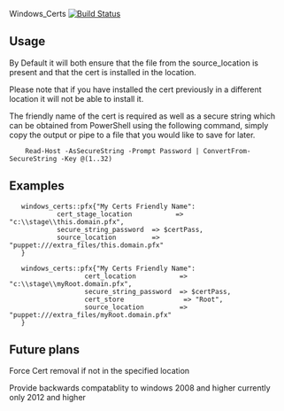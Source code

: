 Windows_Certs
[![Build Status](https://travis-ci.org/cyberious/windows_certs.png?branch=master)](https://travis-ci.org/cyberious/windows_certs)

Usage
---
By Default it will both ensure that the file from the source_location is present and that the cert is installed in the location.

Please note that if you have installed the cert previously in a different location it will not be able to install it.

The friendly name of the cert is required as well as a secure string which can be obtained from PowerShell using the following command,
simply copy the output or pipe to a file that you would like to save for later.

        Read-Host -AsSecureString -Prompt Password | ConvertFrom-SecureString -Key @(1..32)


Examples
---
       windows_certs::pfx{"My Certs Friendly Name":
                cert_stage_location           => "c:\\stage\\this.domain.pfx",
                secure_string_password  => $certPass,
                source_location         => "puppet:///extra_files/this.domain.pfx"
       }

       windows_certs::pfx{"My Certs Friendly Name":
                       cert_location           => "c:\\stage\\myRoot.domain.pfx",
                       secure_string_password  => $certPass,
                       cert_store               => "Root",
                       source_location         => "puppet:///extra_files/myRoot.domain.pfx"
       }


Future plans
---
Force Cert removal if not in the specified location

Provide backwards compatablity to windows 2008 and higher currently only 2012 and higher
